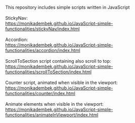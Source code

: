 This repository includes simple scripts written in JavaScript <br><br>
StickyNav: <br>
https://monikadembek.github.io/JavaScript-simple-functionalities/stickyNav/index.html <br><br>
Accordion: <br>
https://monikadembek.github.io/JavaScript-simple-functionalities/accordion/index.html <br><br>
ScrollToSection script containing also scroll to top: <br>
https://monikadembek.github.io/JavaScript-simple-functionalities/scrollToSection/index.html <br><br>
Counter script, animated when visible in the viewport: <br>
https://monikadembek.github.io/JavaScript-simple-functionalities/counter/index.html <br><br>
Animate elements when visible in the viewport: <br>
https://monikadembek.github.io/JavaScript-simple-functionalities/animateInViewport/index.html <br><br>